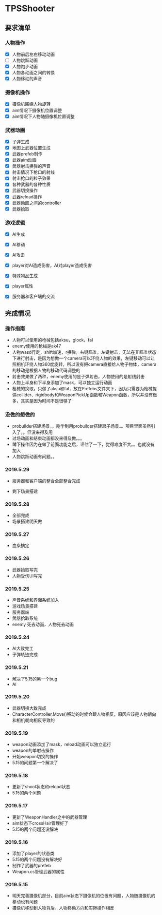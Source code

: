 # TPSShooter

## 要求清单

### 人物操作

- [x] 人物前后左右移动动画
- [ ] 人物跳跃动画
- [x] 人物跑步动画
- [x] 人物各动画之间的转换
- [x] 人物移动的声音

### 摄像机操作

- [x] 摄像机围绕人物旋转
- [x] aim情况下摄像机位置调整
- [x] aim情况下人物随摄像机位置调整

### 武器动画
- [x] 子弹生成
- [x] 地图上武器位置生成
- [x] 武器prefeb制作
- [x] 武器aim动画
- [x] 武器射击换弹的声音
- [x] 射击情况下枪口的射线
- [x] 射击枪口的粒子效果
- [x] 各种武器的各种性质
- [x] 武器切换操作
- [x] 武器reload操作
- [x] 武器动画之间的controller
- [x] 武器拾取

### 游戏逻辑

- [x] AI生成
- [x] AI移动
- [x] AI攻击
- [x] player对AI造成伤害，AI对player造成伤害
- [x] 特殊物品生成
- [x] player属性
- [x] 服务器和客户端的交流



## 完成情况

### 操作指南

- 人物可以使用的枪械包括aksu，glock，fal
- enemy使用的枪械是ak47
- 人物wasd行走，shift加速，r换弹，右键瞄准，左键射击，无法在非瞄准状态下进行射击，是因为想做一个camera可以环绕人物的效果，左键移动可以让照相机环绕人物360度旋转，所以没有把camera直接给人物子物体，camera的移动是根据人物的移动代码调整的
- 射击效果做了两种，enemy使用的是子弹射击，人物使用的是射线射击
- 人物上半身和下半身添加了mask，可以独立运行动画
- 枪械的换取，只做了aksu和fal，放在Prefebs文件夹下，因为只需要为枪械提供collider、rigidbody和WeaponPickUp函数和Weapon函数，所以并没有做多，其实是因为时间不是很够了



### 没做的想做的

- probuilder搭建场景。。刚学到用probuilder搭建房子场景。。项目里面虽然引入了。。但没来得及用
- 过场动画和结束动画都没来得及做。。。
- 蹲下操作因为在做了前面功能之后，评估了一下，觉得难度不大。。也就没有加入
- 人物跳跃动画有问题。。



### 2019.5.29

- 服务器和客户端的整合全部整合完成

- 剩下场景搭建

  

### 2019.5.28

- 全部完成
- 场景搭建明天做

### 2019.5.27

- 血条搞定

### 2019.5.26

- 武器拾取写完
- 人物受伤UI写完

### 2019.5.25
- 声音系统和界面系统加入
- 游戏场景搭建
- 服务器端
- 武器拾取系统
- enemy 死去动画，人物死去动画

### 2019.5.24
- AI大致完工
- 子弹轨迹完成

### 2019.5.21
- 解决了5.15的另一个bug
- AI

### 2019.5.20
- 武器切换大致完成
- CharacterController.Move()移动的时候会跟人物相反，原因应该是人物朝向和相机朝向相反导致的

### 2019.5.19
- weapon动画添加了mask，reload动画可以独立运行
- weapon的单射击操作
- 开始weapon切换的操作
- 5.15的问题第一个解决了

### 2019.5.18
- 更新了shoot状态和reload状态
- 5.15的两个问题

### 2019.5.17
- 更新了WeaponHandler之中的武器管理
- aim状态下crossHair管理好了
- 5.15的两个问题还没解决 
### 2019.5.16

- 添加了player的状态类
- 5.15的两个问题没有解决好
- 制作了武器的prefeb
- Weapon.cs管理武器的属性

### 2019.5.15

- 明天完善摄像机部分，目前aim状态下摄像机的位置有问题，人物随摄像机的移动也有问题
- 摄像机移动到人物背后，人物移动方向和实际操作相反







